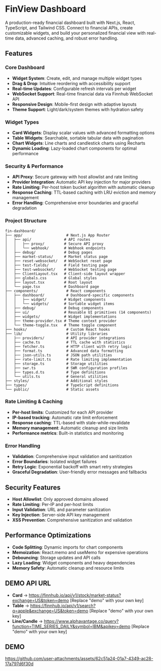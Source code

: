 # FinView Dashboard

A production-ready financial dashboard built with Next.js, React, TypeScript, and Tailwind CSS. Connect to financial APIs, create customizable widgets, and build your personalized financial view with real-time data, advanced caching, and robust error handling.

## Features

### Core Dashboard
- **Widget System**: Create, edit, and manage multiple widget types
- **Drag & Drop**: Intuitive reordering with accessibility support
- **Real-time Updates**: Configurable refresh intervals per widget
- **WebSocket Support**: Real-time financial data via Finnhub WebSocket API
- **Responsive Design**: Mobile-first design with adaptive layouts
- **Theme Support**: Light/dark/system themes with hydration safety

### Widget Types
- **Card Widgets**: Display scalar values with advanced formatting options
- **Table Widgets**: Searchable, sortable tabular data with pagination
- **Chart Widgets**: Line charts and candlestick charts using Recharts
- **Dynamic Loading**: Lazy-loaded chart components for optimal performance

### Security & Performance
- **API Proxy**: Secure gateway with host allowlist and rate limiting
- **Provider Integration**: Automatic API key injection for major providers
- **Rate Limiting**: Per-host token bucket algorithm with automatic cleanup
- **Response Caching**: TTL-based caching with LRU eviction and memory management
- **Error Handling**: Comprehensive error boundaries and graceful degradation


### Project Structure

```
fin-dashboard/
├── app/                    # Next.js App Router
│   ├── api/               # API routes
│   │   ├── proxy/         # Secure API proxy
│   │   └── webhook/       # Webhook endpoints
│   ├── debug/             # Debug pages
│   ├── market-status/     # Market status page
│   ├── reset-websocket/   # WebSocket reset page
│   ├── test-fields/       # Field testing page
│   ├── test-websocket/    # WebSocket testing page
│   ├── ClientLayout.tsx   # Client-side layout wrapper
│   ├── globals.css        # Global styles
│   ├── layout.tsx         # Root layout
│   └── page.tsx           # Dashboard page
├── components/             # React components
│   ├── dashboard/          # Dashboard-specific components
│   │   ├── widget/        # Widget components
│   │   └── widgets/       # Sortable widget items
│   ├── debug/             # Debug components
│   ├── ui/                # Reusable UI primitives (14 components)
│   ├── widgets/           # Widget implementations
│   ├── theme-provider.tsx # Theme context provider
│   └── theme-toggle.tsx   # Theme toggle component
├── hooks/                  # Custom React hooks
├── lib/                    # Utility libraries
│   ├── providers/          # API provider integrations
│   ├── cache.ts            # TTL cache with statistics
│   ├── fetcher.ts          # HTTP client with retry logic
│   ├── format.ts           # Advanced data formatting
│   ├── json-utils.ts       # JSON path utilities
│   ├── rate-limit.ts       # Rate limiting implementation
│   ├── storage.ts          # Storage utilities
│   ├── swr.ts              # SWR configuration profiles
│   ├── types.d.ts          # Type definitions
│   └── utils.ts            # General utilities
├── styles/                 # Additional styles
├── types/                  # TypeScript definitions
└── public/                 # Static assets
```


### Rate Limiting & Caching

- **Per-host limits**: Customized for each API provider
- **IP-based tracking**: Automatic rate limit enforcement
- **Response caching**: TTL-based with stale-while-revalidate
- **Memory management**: Automatic cleanup and size limits
- **Performance metrics**: Built-in statistics and monitoring

### Error Handling

- **Validation**: Comprehensive input validation and sanitization
- **Error Boundaries**: Isolated widget failures
- **Retry Logic**: Exponential backoff with smart retry strategies
- **Graceful Degradation**: User-friendly error messages and fallbacks

## Security Features

- **Host Allowlist**: Only approved domains allowed
- **Rate Limiting**: Per-IP and per-host limits
- **Input Validation**: URL and parameter sanitization
- **Key Injection**: Server-side API key management
- **XSS Prevention**: Comprehensive sanitization and validation

## Performance Optimizations

- **Code Splitting**: Dynamic imports for chart components
- **Memoization**: React.memo and useMemo for expensive operations
- **Debouncing**: Storage updates and API calls
- **Lazy Loading**: Widget components and heavy dependencies
- **Memory Safety**: Automatic cleanup and resource limits

## DEMO API URL 

- **Card** -> https://finnhub.io/api/v1/stock/market-status?exchange=US&token=demo [Replace "demo" with your own key]
- **Table** -> https://finnhub.io/api/v1/search?q=apple&exchange=US&token=demo [Replace "demo" with your own key]
- **Line/Candle** -> https://www.alphavantage.co/query?function=TIME_SERIES_DAILY&symbol=IBM&apikey=demo [Replace "demo" with your own key]

## DEMO

https://github.com/user-attachments/assets/62c51a24-01a7-4349-ac28-17a797d6f30d


